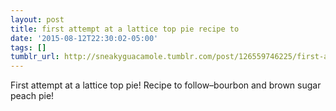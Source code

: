 ```yaml
---
layout: post
title: first attempt at a lattice top pie recipe to
date: '2015-08-12T22:30:02-05:00'
tags: []
tumblr_url: http://sneakyguacamole.tumblr.com/post/126559746225/first-attempt-at-a-lattice-top-pie-recipe-to
---
```

First attempt at a lattice top pie! Recipe to follow–bourbon and brown sugar peach pie!
